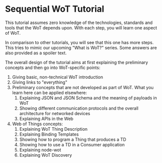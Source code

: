 # Sequential WoT Tutorial

This tutorial assumes zero knowledge of the technologies, standards and tools that the WoT depends upon.
With each step, you will learn one aspect of WoT.

In comparison to other tutorials, you will see that this one has more steps.
This tries to mimic our upcoming "What is WoT?" series.
Some answers are also provided as a spoiler text.

The overall design of the tutorial aims at first explaining the preliminary concepts and then go into WoT-specific points:

1. Giving basic, non-technical WoT introduction
2. Giving links to "everything"
3. Preliminary concepts that are not developed as part of WoT. What you learn here can be applied elsewhere:
   1. Explaining JSON and JSON Schema and the meaning of payloads in WoT
   2. Showing different communication protocols and the overall architecture for networked devices
   3. Explaining APIs in the Web
4. Web of Things concepts:
   1. Explaining WoT Thing Description
   2. Explaining Binding Templates
   3. Showing how to program a Thing that produces a TD
   4. Showing how to use a TD in a Consumer application
   5. Explaining node-wot
   6. Explaining WoT Discovery


<!-- <details>
  <summary>Spoiler warning</summary>
  
  Spoiler text. Note that it's important to have a space after the summary tag. You should be able to write any markdown you want inside the `<details>` tag... just make sure you close `<details>` afterward.
  
  ```javascript
  console.log("I'm a code block!");
  ```
</details> -->